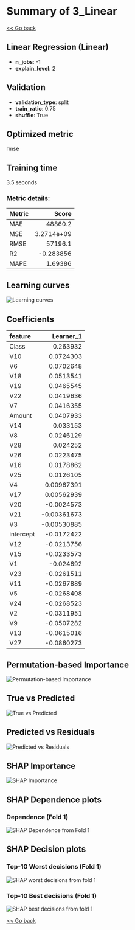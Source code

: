 # Summary of 3_Linear

[<< Go back](../README.md)


## Linear Regression (Linear)
- **n_jobs**: -1
- **explain_level**: 2

## Validation
 - **validation_type**: split
 - **train_ratio**: 0.75
 - **shuffle**: True

## Optimized metric
rmse

## Training time

3.5 seconds

### Metric details:
| Metric   |          Score |
|:---------|---------------:|
| MAE      | 48860.2        |
| MSE      |     3.2714e+09 |
| RMSE     | 57196.1        |
| R2       |    -0.283856   |
| MAPE     |     1.69386    |



## Learning curves
![Learning curves](learning_curves.png)

## Coefficients
| feature   |   Learner_1 |
|:----------|------------:|
| Class     |  0.263932   |
| V10       |  0.0724303  |
| V6        |  0.0702648  |
| V18       |  0.0513541  |
| V19       |  0.0465545  |
| V22       |  0.0419636  |
| V7        |  0.0416355  |
| Amount    |  0.0407933  |
| V14       |  0.033153   |
| V8        |  0.0246129  |
| V28       |  0.024252   |
| V26       |  0.0223475  |
| V16       |  0.0178862  |
| V25       |  0.0126105  |
| V4        |  0.00967391 |
| V17       |  0.00562939 |
| V20       | -0.0024573  |
| V21       | -0.00361673 |
| V3        | -0.00530885 |
| intercept | -0.0172422  |
| V12       | -0.0213756  |
| V15       | -0.0233573  |
| V1        | -0.024692   |
| V23       | -0.0261511  |
| V11       | -0.0267889  |
| V5        | -0.0268408  |
| V24       | -0.0268523  |
| V2        | -0.0311951  |
| V9        | -0.0507282  |
| V13       | -0.0615016  |
| V27       | -0.0860273  |


## Permutation-based Importance
![Permutation-based Importance](permutation_importance.png)
## True vs Predicted

![True vs Predicted](true_vs_predicted.png)


## Predicted vs Residuals

![Predicted vs Residuals](predicted_vs_residuals.png)



## SHAP Importance
![SHAP Importance](shap_importance.png)

## SHAP Dependence plots

### Dependence (Fold 1)
![SHAP Dependence from Fold 1](learner_fold_0_shap_dependence.png)

## SHAP Decision plots

### Top-10 Worst decisions (Fold 1)
![SHAP worst decisions from fold 1](learner_fold_0_shap_worst_decisions.png)
### Top-10 Best decisions (Fold 1)
![SHAP best decisions from fold 1](learner_fold_0_shap_best_decisions.png)

[<< Go back](../README.md)
